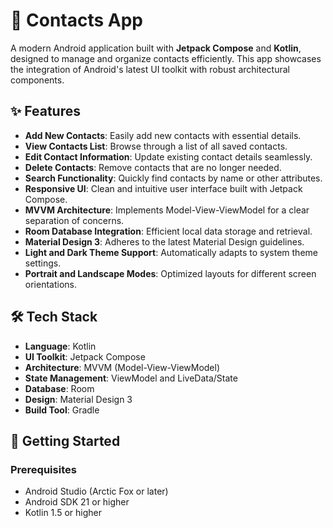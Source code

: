 # 📇 Contacts App

A modern Android application built with **Jetpack Compose** and **Kotlin**, designed to manage and organize contacts efficiently. This app showcases the integration of Android's latest UI toolkit with robust architectural components.

## ✨ Features

- **Add New Contacts**: Easily add new contacts with essential details.
- **View Contacts List**: Browse through a list of all saved contacts.
- **Edit Contact Information**: Update existing contact details seamlessly.
- **Delete Contacts**: Remove contacts that are no longer needed.
- **Search Functionality**: Quickly find contacts by name or other attributes.
- **Responsive UI**: Clean and intuitive user interface built with Jetpack Compose.
- **MVVM Architecture**: Implements Model-View-ViewModel for a clear separation of concerns.
- **Room Database Integration**: Efficient local data storage and retrieval.
- **Material Design 3**: Adheres to the latest Material Design guidelines.
- **Light and Dark Theme Support**: Automatically adapts to system theme settings.
- **Portrait and Landscape Modes**: Optimized layouts for different screen orientations.

## 🛠️ Tech Stack

- **Language**: Kotlin
- **UI Toolkit**: Jetpack Compose
- **Architecture**: MVVM (Model-View-ViewModel)
- **State Management**: ViewModel and LiveData/State
- **Database**: Room
- **Design**: Material Design 3
- **Build Tool**: Gradle

## 🚀 Getting Started

### Prerequisites

- Android Studio (Arctic Fox or later)
- Android SDK 21 or higher
- Kotlin 1.5 or higher
